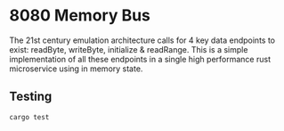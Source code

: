 # 8080 Memory Bus

The 21st century emulation architecture calls for 4 key data endpoints to exist: readByte, writeByte, initialize & readRange. This is a simple implementation of all these
endpoints in a single high performance rust microservice using in memory state.

## Testing

`cargo test`
